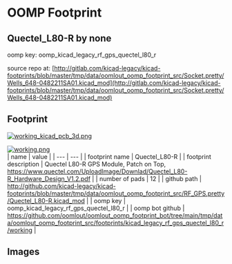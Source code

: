 # OOMP Footprint  
## Quectel_L80-R  by none  
  
oomp key: oomp_kicad_legacy_rf_gps_quectel_l80_r  
  
source repo at: [http://gitlab.com/kicad-legacy/kicad-footprints/blob/master/tmp/data/oomlout_oomp_footprint_src/Socket.pretty/Wells_648-0482211SA01.kicad_mod](http://gitlab.com/kicad-legacy/kicad-footprints/blob/master/tmp/data/oomlout_oomp_footprint_src/Socket.pretty/Wells_648-0482211SA01.kicad_mod)  
## Footprint  
  
[![working_kicad_pcb_3d.png](working_kicad_pcb_3d_600.png)](working_kicad_pcb_3d.png)  
  
[![working.png](working_600.png)](working.png)  
| name | value | 
| --- | --- | 
| footprint name | Quectel_L80-R | 
| footprint description | Quectel L80-R GPS Module, Patch on Top, https://www.quectel.com/UploadImage/Downlad/Quectel_L80-R_Hardware_Design_V1.2.pdf | 
| number of pads | 12 | 
| github path | http://github.com/kicad-legacy/kicad-footprints/blob/master/tmp/data/oomlout_oomp_footprint_src/RF_GPS.pretty/Quectel_L80-R.kicad_mod | 
| oomp key | oomp_kicad_legacy_rf_gps_quectel_l80_r | 
| oomp bot github | https://github.com/oomlout/oomlout_oomp_footprint_bot/tree/main/tmp/data/oomlout_oomp_footprint_src/footprints/kicad_legacy_rf_gps_quectel_l80_r/working | 
## Images  
